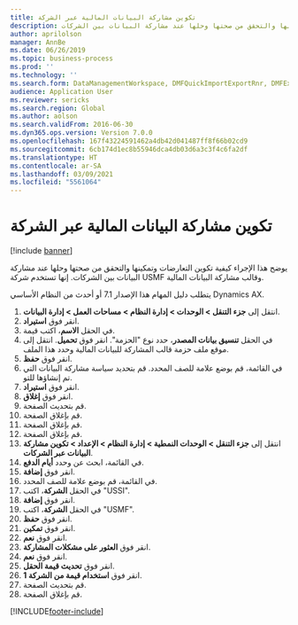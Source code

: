 ```yaml
---
title: ‏‫تكوين مشاركة البيانات المالية عبر الشركة‬
description: يوضح هذا الإجراء كيفية تكوين التعارضات وتمكينها والتحقق من صحتها وحلها عند مشاركة البيانات بين الشركات.
author: aprilolson
manager: AnnBe
ms.date: 06/26/2019
ms.topic: business-process
ms.prod: ''
ms.technology: ''
ms.search.form: DataManagementWorkspace, DMFQuickImportExportRnr, DMFExecutionHistoryWorkspace, DMFExecutionHistorySummary, DMFExecutionHistoryEntities,  SysDataSharingConfiguration, SysDataSharingDiscrepencies
audience: Application User
ms.reviewer: sericks
ms.search.region: Global
ms.author: aolson
ms.search.validFrom: 2016-06-30
ms.dyn365.ops.version: Version 7.0.0
ms.openlocfilehash: 167f43224591462a4db42d041487ff8f66b02cd9
ms.sourcegitcommit: 6cb174d1ec8b55946dca4db03d6a3c3f4c6fa2df
ms.translationtype: HT
ms.contentlocale: ar-SA
ms.lasthandoff: 03/09/2021
ms.locfileid: "5561064"
---
```

# <a name="configure-financial-cross-company-data-sharing"></a>‏‫تكوين مشاركة البيانات المالية عبر الشركة‬

[!include [banner](../../includes/banner.md)]

يوضح هذا الإجراء كيفية تكوين التعارضات وتمكينها والتحقق من صحتها وحلها عند مشاركة البيانات بين الشركات. إنها تستخدم شركة USMF وقالب مشاركة البيانات المالية.

يتطلب دليل المهام هذا الإصدار 7.1 أو أحدث من النظام الأساسي Dynamics AX.

1. انتقل إلى **جزء التنقل > الوحدات > إدارة النظام > مساحات العمل > إدارة البيانات**.
2. انقر فوق **استيراد**.
3. في الحقل **الاسم**، اكتب قيمة.
4. في الحقل **تنسيق بيانات المصدر**، حدد نوع "الحزمة". انقر فوق **تحميل**. انتقل إلى موقع ملف حزمة قالب المشاركة للبيانات المالية وحدد هذا الملف.
5. انقر فوق **حفظ**.
6. في القائمة، قم بوضع علامة للصف المحدد. قم بتحديد سياسة مشاركة البيانات التي تم إنشاؤها للتو.  
7. انقر فوق **استيراد**.
8. انقر فوق **إغلاق**.
9. قم بتحديث الصفحة.
10. قم بإغلاق الصفحة.
11. قم بإغلاق الصفحة.
12. قم بإغلاق الصفحة.
13. انتقل إلى **جزء التنقل > الوحدات النمطية > إدارة النظام > الإعداد > تكوين مشاركة البيانات عبر الشركات**.
14. في القائمة، ابحث عن وحدد **أيام الدفع**.
15. انقر فوق **إضافة**.
16. في القائمة، قم بوضع علامة للصف المحدد.
17. في الحقل **الشركة**، اكتب "USSI".
18. انقر فوق **إضافة**.
19. في الحقل **الشركة**، اكتب "USMF".
20. انقر فوق **حفظ**.
21. انقر فوق **تمكين**.
22. انقر فوق **نعم**.
23. انقر فوق **العثور على مشكلات المشاركة**.
24. انقر فوق **نعم**.
25. انقر فوق **تحديث قيمة الحقل**.
26. انقر فوق **استخدام قيمة من الشركة 1**.
27. قم بتحديث الصفحة.
28. قم بإغلاق الصفحة.



[!INCLUDE[footer-include](../../../../includes/footer-banner.md)]